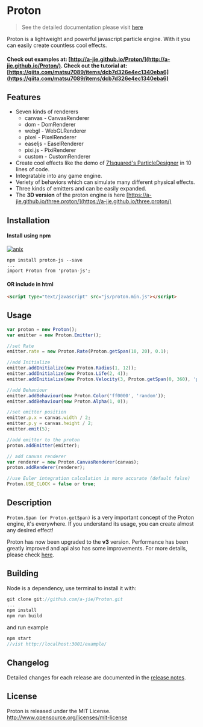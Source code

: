# Proton

> See the detailed documentation please visit [here](https://projects.jpeer.at/proton/)

Proton is a lightweight and powerful javascript particle engine. With it you can easily create countless cool effects.   
#### Check out examples at: [http://a-jie.github.io/Proton/](http://a-jie.github.io/Proton/). Check out the tutorial at: [https://qiita.com/matsu7089/items/dcb7d326e4ec1340eba6](https://qiita.com/matsu7089/items/dcb7d326e4ec1340eba6)

## Features
- Seven kinds of renderers
  - canvas - CanvasRenderer 
  - dom - DomRenderer 
  - webgl - WebGLRenderer 
  - pixel - PixelRenderer
  - easeljs - EaselRenderer 
  - pixi.js - PixiRenderer
  - custom - CustomRenderer
- Create cool effects like the demo of [71squared's ParticleDesigner](https://www.71squared.com/particledesigner) in 10 lines of code.
- Integratable into any game engine.
- Veriety of behaviors which can simulate many different physical effects.
- Three kinds of emitters and can be easily expanded.
- The __3D version__ of the proton engine is here [https://a-jie.github.io/three.proton/](https://a-jie.github.io/three.proton/)


## Installation

#### Install using npm 
[![anix](https://nodei.co/npm/proton-js.png)](https://npmjs.org/package/proton-js)

``` 
npm install proton-js --save
... 
import Proton from 'proton-js';
```

#### OR include in html
```html
<script type="text/javascript" src="js/proton.min.js"></script> 
```

## Usage
```javascript
var proton = new Proton();
var emitter = new Proton.Emitter();

//set Rate
emitter.rate = new Proton.Rate(Proton.getSpan(10, 20), 0.1);

//add Initialize
emitter.addInitialize(new Proton.Radius(1, 12));
emitter.addInitialize(new Proton.Life(2, 4));
emitter.addInitialize(new Proton.Velocity(3, Proton.getSpan(0, 360), 'polar'));

//add Behaviour
emitter.addBehaviour(new Proton.Color('ff0000', 'random'));
emitter.addBehaviour(new Proton.Alpha(1, 0));

//set emitter position
emitter.p.x = canvas.width / 2;
emitter.p.y = canvas.height / 2;
emitter.emit(5);

//add emitter to the proton
proton.addEmitter(emitter);

// add canvas renderer
var renderer = new Proton.CanvasRenderer(canvas);
proton.addRenderer(renderer);

//use Euler integration calculation is more accurate (default false)
Proton.USE_CLOCK = false or true;
```

## Description
`Proton.Span (or Proton.getSpan)` is a very important concept of the Proton engine, it's everywhere. If you understand its usage, you can create almost any desired effect!
  
Proton has now been upgraded to the __v3__ version. Performance has been greatly improved and api also has some improvements. For more details, please check [here](https://github.com/a-jie/Proton/releases).


## Building
Node is a dependency, use terminal to install it with:   

```javascript
git clone git://github.com/a-jie/Proton.git
...
npm install
npm run build
``` 

and run example 

```javascript
npm start
//vist http://localhost:3001/example/
```

## Changelog
Detailed changes for each release are documented in the [release notes](https://github.com/a-jie/Proton/releases).


## License
Proton is released under the MIT License. http://www.opensource.org/licenses/mit-license
